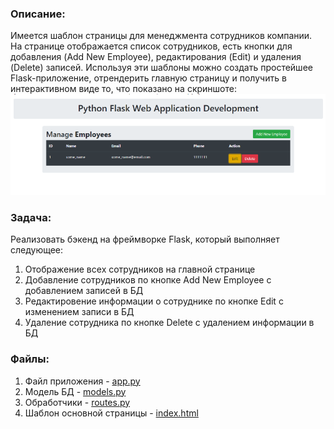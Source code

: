 ### Описание:

Имеется шаблон страницы для менеджмента сотрудников компании. На странице отображается список сотрудников,
есть кнопки для добавления (Add New Employee), редактирования (Edit) и удаления (Delete) записей.
Используя эти шаблоны можно создать простейшее Flask-приложение, отрендерить главную страницу и получить
в интерактивном виде то, что показано на скриншоте:
![pythonimg](sample.png)
### Задача:

Реализовать бэкенд на фреймворке Flask, который выполняет следующее:
1. Отображение всех сотрудников на главной странице
2. Добавление сотрудников по кнопке Add New Employee с добавлением записей в БД
3. Редактировение информации о сотруднике по кнопке Edit с изменением записи в БД
4. Удаление сотрудника по кнопке Delete с удалением информации в БД

### Файлы:
1. Файл приложения - [app.py](app.py)
2. Модель БД - [models.py](models.py)
3. Обработчики - [routes.py](routes.py)
4. Шаблон основной страницы - [index.html](templates\index.html)